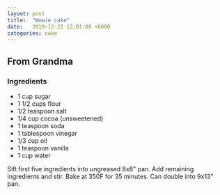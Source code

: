 ```yaml
---
layout: post
title:  "Wowie cake"
date:   2019-12-22 12:01:08 +0000
categories: cake
---
```


## From Grandma
### Ingredients
* 1 cup sugar
* 1 1/2 cups flour
* 1/2 teaspoon salt
* 1/4 cup cocoa (unsweetened)
* 1 teaspoon soda
* 1 tablespoon vinegar
* 1/3 cup oil 
* 1 teaspoon vanilla
* 1 cup water


Sift first five ingredients into ungreased 8x8" pan. Add remaining ingredients and stir. Bake at 350F for 35 minutes. Can double into 9x13" pan.
